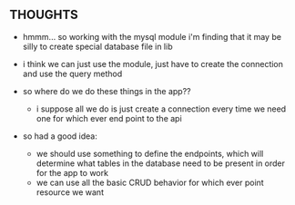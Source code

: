 


## THOUGHTS

* hmmm... so working with the mysql module i'm finding that it may be silly to create special database file in lib
* i think we can just use the module, just have to create the connection and use the query method
* so where do we do these things in the app??
	* i suppose all we do is just create a connection every time we need one for which ever end point to the api


* so had a good idea:
	* we should use something to define the endpoints, which will determine what tables in the database need to be present in order for the app to work
	* we can use all the basic CRUD behavior for which ever point resource we want
	


